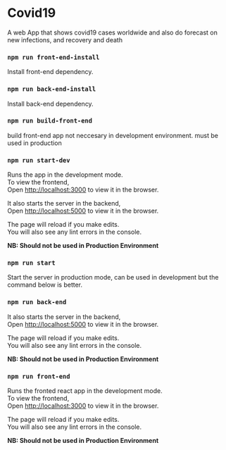 # Covid19
A web App that shows covid19 cases worldwide and also do forecast on new infections, and recovery and death 

### `npm run front-end-install`

Install front-end dependency.<br/>

### `npm run back-end-install`

Install back-end dependency.<br/>

### `npm run build-front-end`

build front-end app not neccesary in development environment.
must be used in production<br/>


### `npm run start-dev`

Runs the app in the development mode.<br/>
To view the frontend,<br/>
Open [http://localhost:3000](http://localhost:3000) to view it in the browser.<br/>


It also starts the server in the backend, <br/>
Open [http://localhost:5000](http://localhost:5000) to view it in the browser.<br/>

The page will reload if you make edits.<br />
You will also see any lint errors in the console.<br/>

<b>NB: Should not be used in Production Environment </b>

### `npm run start`

Start the server in production mode, can be used in development but the command below is better.<br/>


### `npm run back-end`

It also starts the server in the backend, <br/>
Open [http://localhost:5000](http://localhost:5000) to view it in the browser.<br/>

The page will reload if you make edits.<br />
You will also see any lint errors in the console.

<b>NB: Should not be used in Production Environment </b>

### `npm run front-end`

Runs the fronted react app in the development mode.<br/>
To view the frontend,<br/>
Open [http://localhost:3000](http://localhost:3000) to view it in the browser.<br/>

The page will reload if you make edits.<br />
You will also see any lint errors in the console.

<b>NB: Should not be used in Production Environment </b>


